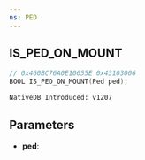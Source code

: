 ```yaml
---
ns: PED
---
```

## IS_PED_ON_MOUNT

```c
// 0x460BC76A0E10655E 0x43103006
BOOL IS_PED_ON_MOUNT(Ped ped);
```

```
NativeDB Introduced: v1207
```

## Parameters
* **ped**:
